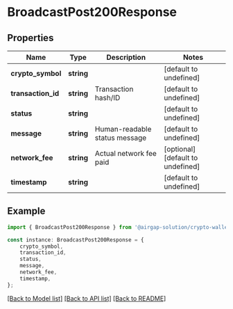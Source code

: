# BroadcastPost200Response


## Properties

Name | Type | Description | Notes
------------ | ------------- | ------------- | -------------
**crypto_symbol** | **string** |  | [default to undefined]
**transaction_id** | **string** | Transaction hash/ID | [default to undefined]
**status** | **string** |  | [default to undefined]
**message** | **string** | Human-readable status message | [default to undefined]
**network_fee** | **string** | Actual network fee paid | [optional] [default to undefined]
**timestamp** | **string** |  | [default to undefined]

## Example

```typescript
import { BroadcastPost200Response } from '@airgap-solution/crypto-wallet-rest';

const instance: BroadcastPost200Response = {
    crypto_symbol,
    transaction_id,
    status,
    message,
    network_fee,
    timestamp,
};
```

[[Back to Model list]](../README.md#documentation-for-models) [[Back to API list]](../README.md#documentation-for-api-endpoints) [[Back to README]](../README.md)
